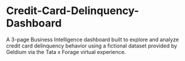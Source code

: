 # Credit-Card-Delinquency-Dashboard
A 3-page Business Intelligence dashboard built to explore and analyze credit card delinquency behavior using a fictional dataset provided by Geldium via the Tata x Forage virtual experience.
